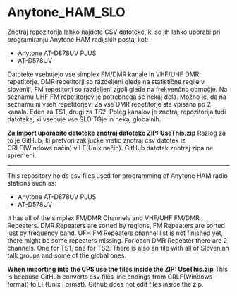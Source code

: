 # Anytone_HAM_SLO

Znotraj repozitorija lahko najdete CSV datoteke, ki se jih lahko uporabi pri programiranju Anytone HAM radijskih postaj kot: 
- Anytone AT-D878UV PLUS
- AT-D578UV

Datoteke vsebujejo vse simplex FM/DMR kanale in VHF/UHF DMR repetitorje. DMR repetitorji so razdeljeni glede na statistične regije v sloveniji, FM repetitorji so razdeljeni zgolj glede na frekvenčno območje. Na seznamu UHF FM repetitorjev je potrebnega še nekaj dela. Možno je, da na seznamu ni vseh repetitorjev.
Za vse DMR repetitorje sta vpisana po 2 kanala. Eden za TS1, drugi za TS2.
Poleg kanalov je znotraj repozitorija tudi datoteka, ki vsebuje vse SLO TGje in nekaj globalnih.

**Za Import uporabite datoteke znotraj datoteke ZIP: UseThis.zip**
Razlog za to je GitHub, ki pretvori zaključke vrstic znotraj csv datotek iz CRLF(Windows način) v LF(Unix način). GitHub datotek znotraj zipa ne spremeni.


--------------------------------------------------------------------------------------------------

This repository holds csv files used for programming of Anytone HAM radio stations such as:
- Anytone AT-D878UV PLUS
- AT-D578UV

It has all of the simplex FM/DMR Channels and VHF/UHF FM/DMR Repeaters. DMR Repeaters are sorted by regions, FM Repeaters are sorted just by frequency band. 
UFH FM Repeaters channel list is not finished yet, there might be some repeaters missing.
For each DMR Repeater there are 2 channels. One for TS1, one for TS2.
There is also an file with all of Slovenian talk groups and some of the global ones.

**When importing into the CPS use the files inside the ZIP: UseThis.zip**
This is because GitHub converts csv files line endings from CRLF(Windows format) to LF(Unix Format). Github does not edit files inside the zip.